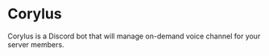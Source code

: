 # Corylus
Corylus is a Discord bot that will manage on-demand voice channel for your server members.
